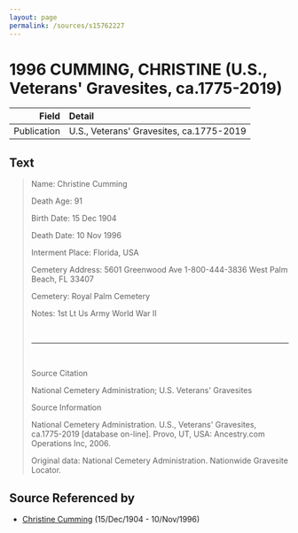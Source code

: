 ```yaml
---
layout: page
permalink: /sources/s15762227
---
```


# 1996 CUMMING, CHRISTINE (U.S., Veterans' Gravesites, ca.1775-2019)

Field | Detail
---:|:---
Publication | U.S., Veterans' Gravesites, ca.1775-2019

## Text

> Name: Christine Cumming
>
> Death Age: 91
>
> Birth Date: 15 Dec 1904
>
> Death Date: 10 Nov 1996
>
> Interment Place: Florida, USA
>
> Cemetery Address: 5601 Greenwood Ave 1-800-444-3836 West Palm Beach, FL 33407
>
> Cemetery: Royal Palm Cemetery
>
> Notes: 1st Lt Us Army World War II
>
> <br/>
>
> ---
>
> <br/>
>
> Source Citation
>
> National Cemetery Administration; U.S. Veterans' Gravesites
>
> Source Information
>
> National Cemetery Administration. U.S., Veterans' Gravesites, ca.1775-2019 [database on-line]. Provo, UT, USA: Ancestry.com Operations Inc, 2006.
>
> Original data: National Cemetery Administration. Nationwide Gravesite Locator.
>

## Source Referenced by

* [Christine Cumming](../people/@24328630@-christine-cumming-b1904-12-15-d1996-11-10.md) (15/Dec/1904 - 10/Nov/1996)
